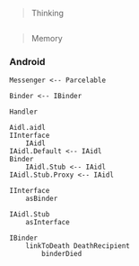 > Thinking

```

```

> Memory

### Android

```
Messenger <-- Parcelable

Binder <-- IBinder

Handler

Aidl.aidl
IInterface
    IAidl
IAidl.Default <-- IAidl
Binder
    IAidl.Stub <-- IAidl
IAidl.Stub.Proxy <-- IAidl

IInterface
    asBinder

IAidl.Stub
    asInterface

IBinder
    linkToDeath DeathRecipient
        binderDied

```



